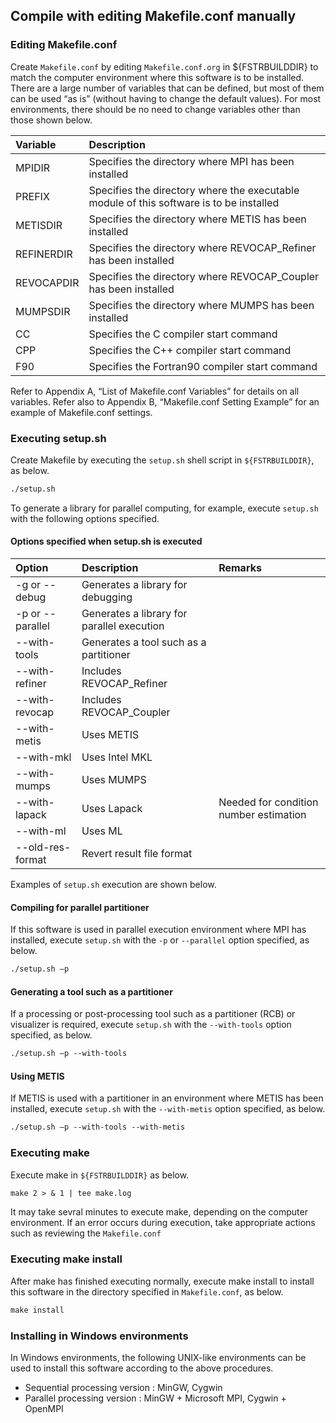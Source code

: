 ## Compile with editing Makefile.conf manually

### Editing Makefile.conf

Create `Makefile.conf` by editing `Makefile.conf.org` in ${FSTRBUILDDIR} to match the computer environment where this software is to be installed. There are a large number of variables that can be defined, but most of them can be used “as is” (without having to change the default values). For most environments, there should be no need to change variables other than those shown below.

| Variable    | Description                                                                             |
|:------------|:----------------------------------------------------------------------------------------|
| MPIDIR      | Specifies the directory where MPI has been installed                                    |
| PREFIX      | Specifies the directory where the executable module of this software is to be installed |
| METISDIR    | Specifies the directory where METIS has been installed                                  |
| REFINERDIR  | Specifies the directory where REVOCAP_Refiner has been installed                        |
| REVOCAPDIR  | Specifies the directory where REVOCAP_Coupler has been installed                        |
| MUMPSDIR    | Specifies the directory where MUMPS has been installed                                  |
| CC          | Specifies the C compiler start command                                                  |
| CPP         | Specifies the C++ compiler start command                                                |
| F90         | Specifies the Fortran90 compiler start command                                          |

Refer to Appendix A, “List of Makefile.conf Variables” for details on all variables. Refer also to Appendix B, “Makefile.conf Setting Example” for an example of Makefile.conf settings.

### Executing setup.sh

Create Makefile by executing the `setup.sh` shell script in `${FSTRBUILDDIR}`, as below.

```txt
./setup.sh
```

To generate a library for parallel computing, for example, execute `setup.sh` with the following options specified.

#### Options specified when setup.sh is executed

| Option           | Description                                | Remarks                                |
|:-----------------|:-------------------------------------------|:---------------------------------------|
| -g or --debug    | Generates a library for debugging          |                                        |
| -p or --parallel | Generates a library for parallel execution |                                        |
| --with-tools     | Generates a tool such as a partitioner     |                                        |
| --with-refiner   | Includes REVOCAP_Refiner                   |                                        |
| --with-revocap   | Includes REVOCAP_Coupler                   |                                        |
| --with-metis     | Uses METIS                                 |                                        |
| --with-mkl       | Uses Intel MKL                             |                                        |
| --with-mumps     | Uses MUMPS                                 |                                        |
| --with-lapack    | Uses Lapack                                | Needed for condition number estimation |
| --with-ml        | Uses ML                                    |                                        |
| --old-res-format | Revert result file format                  |                                        |

Examples of `setup.sh` execution are shown below.

#### Compiling for parallel partitioner

If this software is used in parallel execution environment where MPI has installed, execute `setup.sh` with the `-p` or `--parallel` option specified, as below.

```txt
./setup.sh –p
```

#### Generating a tool such as a partitioner

If a processing or post-processing tool such as a partitioner (RCB) or visualizer is required, execute `setup.sh` with the `--with-tools` option specified, as below.

```txt
./setup.sh –p --with-tools
```

#### Using METIS

If METIS is used with a partitioner in an environment where METIS has been installed, execute `setup.sh` with the `--with-metis` option specified, as below.

```txt
./setup.sh –p --with-tools --with-metis
```

### Executing make

Execute make in `${FSTRBUILDDIR}` as below.

```txt
make 2 > & 1 | tee make.log
```

It may take sevral minutes to execute make, depending on the computer environment. If an error occurs during execution, take appropriate actions such as reviewing the `Makefile.conf`

### Executing make install

After make has finished executing normally, execute make install to install this software in the directory specified in `Makefile.conf`, as below.

```txt
make install
```

### Installing in Windows environments

In Windows environments, the following UNIX-like environments can be used to install this software according to the above procedures.

- Sequential processing version : MinGW, Cygwin
- Parallel processing version : MinGW + Microsoft MPI, Cygwin + OpenMPI

